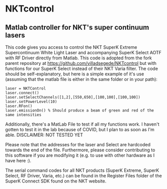 # NKTcontrol
## Matlab controller for NKT's super continuum lasers

This code gives you access to control the NKT SuperK Extreme Supercontinuum White Light Laser and accompanying SuperK Select AOTF with RF Driver directly from Matlab. This code is adopted from the fork parent repository at https://github.com/villadsegede/NKTcontrol but with functions for our SuperK Select instead of their NKT Varia filter.  The code should be self-explanatory, but here is a simple example of it's use (assuming that the matlab file is either in the same folder or in your path):

```
laser = NKTControl
laser.connect()
laser.setSelectChannels([1,2],[550,650],[100,100],[100,100])
laser.setPowerLevel(10)
laser.RFon()
laser.emissionOn() % Should produce a beam of green and red of the same intensities
```
Additionally, there's a MatLab File to test if all my functions work. I haven't gotten to test it in the lab because of COVID, but I plan to as soon as I'm able. DISCLAIMER: NOT TESTED YET


Please note that the addresses for the laser and Select are hardcoded towards the end of the file. Furthermore, please consider contributing to this software if you are modifying it (e.g. to use with other hardware as I have here :).  

The serial command codes for all NKT products (SuperK Extreme, SuperK Select, RF Driver, Varia, etc.) can be found in the Register Files folder of the SuperK Connect SDK found on the NKT website.
